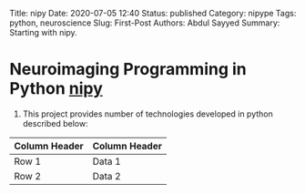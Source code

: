 Title: nipy
Date: 2020-07-05 12:40
Status: published
Category: nipype
Tags: python, neuroscience
Slug: First-Post
Authors: Abdul Sayyed
Summary: Starting with nipy.


# Neuroimaging Programming in Python [**nipy**](https://nipy.org/index.html)

1. This project provides number of technologies developed in python described below:

| Column Header | Column Header |
| --- | ---| 
| Row 1 | Data 1 |
| Row 2 | Data 2 |